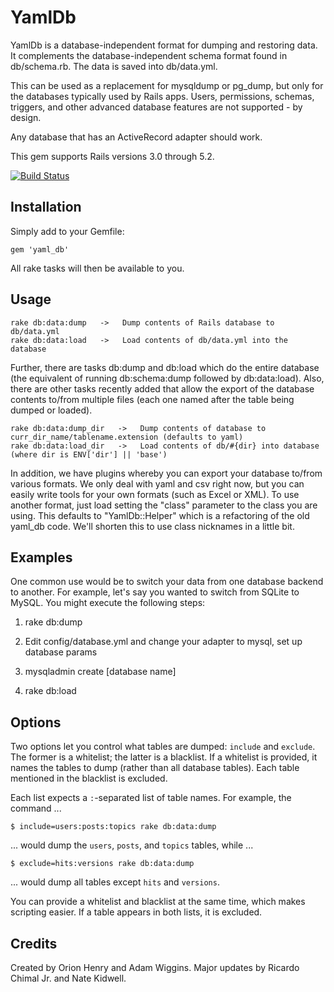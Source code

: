 # YamlDb

YamlDb is a database-independent format for dumping and restoring data.  It complements the database-independent schema format found in db/schema.rb.  The data is saved into db/data.yml.

This can be used as a replacement for mysqldump or pg_dump, but only for the databases typically used by Rails apps.  Users, permissions, schemas, triggers, and other advanced database features are not supported - by design.

Any database that has an ActiveRecord adapter should work.

This gem supports Rails versions 3.0 through 5.2.

[![Build Status](https://travis-ci.org/yamldb/yaml_db.svg?branch=master)](https://travis-ci.org/yamldb/yaml_db)

## Installation

Simply add to your Gemfile:

    gem 'yaml_db'

All rake tasks will then be available to you.

## Usage

    rake db:data:dump   ->   Dump contents of Rails database to db/data.yml
    rake db:data:load   ->   Load contents of db/data.yml into the database

Further, there are tasks db:dump and db:load which do the entire database (the equivalent of running db:schema:dump followed by db:data:load).  Also, there are other tasks recently added that allow the export of the database contents to/from multiple files (each one named after the table being dumped or loaded).

    rake db:data:dump_dir   ->   Dump contents of database to curr_dir_name/tablename.extension (defaults to yaml)
    rake db:data:load_dir   ->   Load contents of db/#{dir} into database (where dir is ENV['dir'] || 'base')

In addition, we have plugins whereby you can export your database to/from various formats.  We only deal with yaml and csv right now, but you can easily write tools for your own formats (such as Excel or XML).  To use another format, just load setting the "class"  parameter to the class you are using.  This defaults to "YamlDb::Helper" which is a refactoring of the old yaml_db code.  We'll shorten this to use class nicknames in a little bit.

## Examples

One common use would be to switch your data from one database backend to another.  For example, let's say you wanted to switch from SQLite to MySQL.  You might execute the following steps:

1. rake db:dump

2. Edit config/database.yml and change your adapter to mysql, set up database params

3. mysqladmin create [database name]

4. rake db:load

## Options

Two options let you control what tables are dumped: `include` and `exclude`. The former is a
  whitelist; the latter is a blacklist. If a whitelist is provided, it names the tables to dump
  (rather than all database tables). Each table mentioned in the blacklist is excluded.

Each list expects a `:`-separated list of table names. For example, the command ...

```
$ include=users:posts:topics rake db:data:dump
```

... would dump the `users`, `posts`, and `topics` tables, while ...

```
$ exclude=hits:versions rake db:data:dump
```

... would dump all tables except `hits` and `versions`.

You can provide a whitelist and blacklist at the same time, which makes scripting easier. If
a table appears in both lists, it is excluded. 

## Credits

Created by Orion Henry and Adam Wiggins. Major updates by Ricardo Chimal Jr. and Nate Kidwell.
